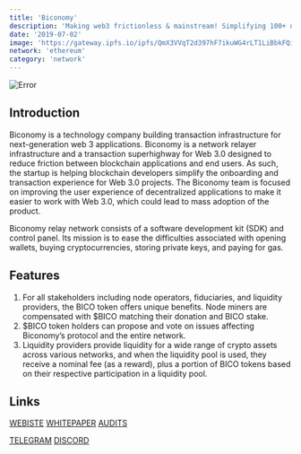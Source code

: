 ```yaml
---
title: 'Biconomy'
description: 'Making web3 frictionless & mainstream! Simplifying 100+ dApp partners via powerful APIs '
date: '2019-07-02'
image: 'https://gateway.ipfs.io/ipfs/QmX3VVqT2d397hF7ikuWG4rLT1LiBbkFQisPUksDdZNJ1Z'
network: 'ethereum'
category: 'network'
---
```


![Error](https://gateway.ipfs.io/ipfs/QmcHzyp7Vf4zDBd9uwujSBSDDtfMVvgDrjw5FeSUJyEYVb)

## Introduction
Biconomy is a technology company building transaction infrastructure for next-generation web 3 applications. Biconomy is a network relayer infrastructure and a transaction superhighway for Web 3.0 designed to reduce friction between blockchain applications and end users. As such, the startup is helping blockchain developers simplify the onboarding and transaction experience for Web 3.0 projects. The Biconomy team is focused on improving the user experience of decentralized applications to make it easier to work with Web 3.0, which could lead to mass adoption of the product.

Biconomy relay network consists of a software development kit (SDK) and control panel. Its mission is to ease the difficulties associated with opening wallets, buying cryptocurrencies, storing private keys, and paying for gas.

## Features
1. For all stakeholders including node operators, fiduciaries, and liquidity providers, the BICO token offers unique benefits. Node miners are compensated with $BICO matching their donation and BICO stake.
2. $BICO token holders can propose and vote on issues affecting Biconomy’s protocol and the entire network. 
3. Liquidity providers provide liquidity for a wide range of crypto assets across various networks, and when the liquidity pool is used, they receive a nominal fee (as a reward), plus a portion of BICO tokens based on their respective participation in a liquidity pool.



## Links

[WEBISTE](https://biconomy.io/)
[WHITEPAPER](https://www.biconomy.io/litepaper)
[AUDITS](https://www.certik.com/projects/biconomy)


[TELEGRAM](https://t.me/biconomy)
[DISCORD](https://twitter.com/biconomy)